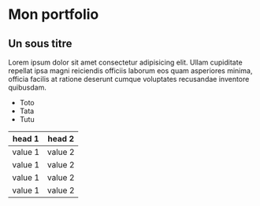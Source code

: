 # Mon portfolio

## Un sous titre

Lorem ipsum dolor sit amet consectetur adipisicing elit. Ullam cupiditate repellat ipsa magni reiciendis officiis laborum eos quam asperiores minima, officia facilis at ratione deserunt cumque voluptates recusandae inventore quibusdam.

- Toto
- Tata
- Tutu

|head 1|head 2|
|---|---|
|value 1|value 2|
|value 1|value 2|
|value 1|value 2|
|value 1|value 2|